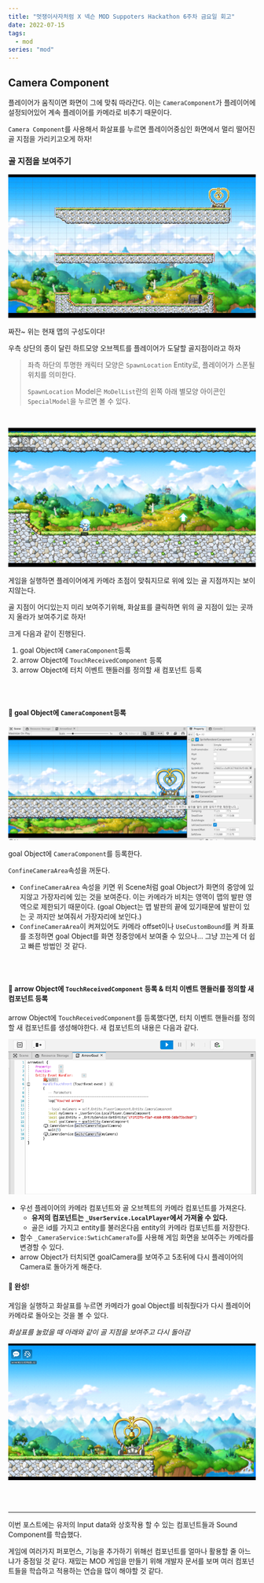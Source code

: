 ```yaml
---
title: "멋쟁이사자처럼 X 넥슨 MOD Suppoters Hackathon 6주차 금요일 회고"
date: 2022-07-15
tags:
  - mod
series: "mod"
---
```




## Camera Component

플레이어가 움직이면 화면이 그에 맞춰 따라간다. 이는 `CameraComponent`가 플레이어에 설정되어있어 계속 플레이어를 카메라로 비추기 때문이다. <br/>

`Camera Component`를 사용해서 화살표를 누르면 플레이어중심인 화면에서 멀리 떨어진 골 지점을 가리키고오게 하자!<br/>



### 골 지점을 보여주기

![](map-view.png)

짜잔~ 위는 현재 맵의 구성도이다! <br/>

우측 상단의 종이 달린 하트모양 오브젝트를 플레이어가 도달할 골지점이라고 하자<br/>

> 좌측 하단의 투명한 캐릭터 모양은 `SpawnLocation` Entity로, 플레이어가 스폰될 위치를 의미한다.
>
> `SpawnLocation` Model은 `MoDelList`란의 왼쪽 아래 별모양 아이콘인  `SpecialModel`을 누르면 볼 수 있다.



<br/>

![](player-zoom.png)

게임을 실행하면 플레이어에게 카메라 초점이 맞춰지므로 위에 있는 골 지점까지는 보이지않는다.<br/>

골 지점이 어디있는지 미리 보여주기위해, 화살표를 클릭하면 위의 골 지점이 있는 곳까지 올라가 보여주기로 하자!<br/>

크게 다음과 같이 진행된다.<br/>

1. goal Object에 `CameraComponent`등록
2. arrow Object에 `TouchReceivedComponent` 등록
3. arrow Object에 터치 이벤트 핸들러를 정의할 새 컴포넌트 등록

<br/><br/>

#### 📌 goal Object에 `CameraComponent`등록

![](camerarea.png)

goal Object에 `CameraComponent`를 등록한다.<br/>

`ConfineCameraArea`속성을 꺼둔다.

* `ConfineCameraArea` 속성을 키면 위 Scene처럼 goal Object가 화면의 중앙에 있지않고 가장자리에 있는 것을 보여준다. 이는 카메라가 비치는 영역이 맵의 발판 영역으로 제한되기 때문이다.  (goal Object는 맵 발판의 끝에 있기때문에 발판이 있는 곳 까지만 보여줘서 가장자리에 보인다.)
* `ConfineCameraArea`이 켜져있어도 카메라 offset이나 `UseCustomBound`를 켜 좌표를 조정하면 goal Object를 화면 정중앙에서 보여줄 수 있으나... 그냥 끄는게 더 쉽고 빠른 방법인 것 같다.



<br/><br/>

#### 📌 arrow Object에 `TouchReceivedComponent` 등록 & 터치 이벤트 핸들러를 정의할 새 컴포넌트 등록

arrow Object에 `TouchReceivedComponent`를 등록했다면, 터치 이벤트 핸들러를 정의할 새 컴포넌트를 생성해야한다. 새 컴포넌트의 내용은 다음과 같다.<br/>

![](arrow-goal.png)

* 우선 플레이어의 카메라 컴포넌트와 골 오브젝트의 카메라 컴포넌트를 가져온다.
  * **유저의 컴포넌트는 `_UserService.LocalPlayer`에서 가져올 수 있다.**
  * 골은 id를 가지고 entity를 불러온다음 entity의 카메라 컴포넌트를 저장한다.
* 함수 `_CameraService:SwtichCameraTo`를 사용해 게임 화면을 보여주는 카메라를 변경할 수 있다.
* arrow Object가 터치되면 goalCamera를 보여주고 5초뒤에 다시 플레이어의 Camera로 돌아가게 해준다.



#### 📌 완성!

게임을 실행하고 화살표를 누르면 카메라가 goal Object를 비춰줬다가 다시 플레이어 카메라로 돌아오는 것을 볼 수 있다.<br/>

*화살표를 눌렀을 때 아래와 같이 골 지점을 보여주고 다시 돌아감*

![](goal-zoom.png)



<br/><br/>

---

이번 포스트에는 유저의 Input data와 상호작용 할 수 있는 컴포넌트들과 Sound Component를 학습했다.<br/>

게임에 여러가지 퍼포먼스, 기능을 추가하기 위해선 컴포넌트를 얼마나 활용할 줄 아느냐가 중점일 것 같다. 재밌는 MOD 게임을 만들기 위해 개발자 문서를 보며 여러 컴포넌트들을 학습하고 적용하는 연습을 많이 해야할 것 같다.
